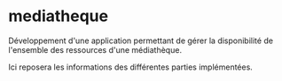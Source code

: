 # mediatheque
Développement d'une application permettant de gérer la disponibilité de l'ensemble des ressources d'une médiathèque.

Ici reposera les informations des différentes parties implémentées.
